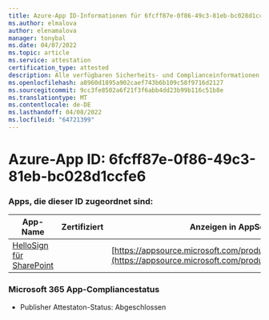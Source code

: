 ```yaml
---
title: Azure-App ID-Informationen für 6fcff87e-0f86-49c3-81eb-bc028d1ccfe6
ms.author: elmalova
author: elenamalova
manager: tonybal
ms.date: 04/07/2022
ms.topic: article
ms.service: attestation
certification_type: attested
description: Alle verfügbaren Sicherheits- und Complianceinformationen für 6fcff87e-0f86-49c3-81eb-bc028d1ccfe6.
ms.openlocfilehash: a8960d1895a902caef743b6b109c58f9716d2127
ms.sourcegitcommit: 9cc3fe8502a6f21f3f6abb4dd23b99b116c51b8e
ms.translationtype: MT
ms.contentlocale: de-DE
ms.lasthandoff: 04/08/2022
ms.locfileid: "64721399"
---
```

# <a name="azure-app-id-6fcff87e-0f86-49c3-81eb-bc028d1ccfe6"></a>Azure-App ID: 6fcff87e-0f86-49c3-81eb-bc028d1ccfe6


### <a name="apps-associated-with-this-id"></a>Apps, die dieser ID zugeordnet sind:
| **App-Name** | **Zertifiziert** | **Anzeigen in AppSource** |
|--------------|---------------|-----------------------|
| [HelloSign für SharePoint](../forward/WA200003245.md) |  | [https://appsource.microsoft.com/product/office/WA200003245](https://appsource.microsoft.com/product/office/WA200003245) |

### <a name="microsoft-365-app-compliance-status"></a>Microsoft 365 App-Compliancestatus
- Publisher Attestaton-Status: Abgeschlossen
